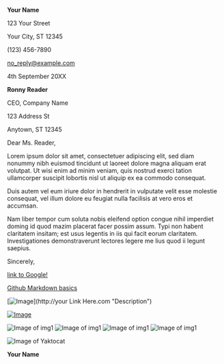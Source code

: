 **Your Name**

123 Your Street

Your City, ST 12345

\(123\) 456-7890

no_reply@example.com

4th September 20XX

**Ronny Reader**

CEO, Company Name

123 Address St

Anytown, ST 12345

Dear Ms. Reader,

Lorem ipsum dolor sit amet, consectetuer adipiscing elit, sed diam
nonummy nibh euismod tincidunt ut laoreet dolore magna aliquam erat
volutpat. Ut wisi enim ad minim veniam, quis nostrud exerci tation
ullamcorper suscipit lobortis nisl ut aliquip ex ea commodo consequat.

Duis autem vel eum iriure dolor in hendrerit in vulputate velit esse
molestie consequat, vel illum dolore eu feugiat nulla facilisis at vero
eros et accumsan.

Nam liber tempor cum soluta nobis eleifend option congue nihil imperdiet
doming id quod mazim placerat facer possim assum. Typi non habent
claritatem insitam; est usus legentis in iis qui facit eorum claritatem.
Investigationes demonstraverunt lectores legere me lius quod ii legunt
saepius.

Sincerely,

[link to Google!](http://google.com)

[Github Markdown basics](https://guides.github.com/features/mastering-markdown/)

[![Image](yourImage.jpg)](http://your Link Here.com "Description")

[![Image](https://kenschroer.com/hu/images/img_1.jpg)](https://kenschroer.com/hu/images/img_1.jpg "Description")

![Image of img1](https://kenschroer.com/hu/images/img_1.jpg)
![Image of img1](https://kenschroer.com/hu/images/img_2.jpg)
![Image of img1](https://kenschroer.com/hu/images/img_3.jpg)
![Image of img1](https://kenschroer.com/hu/images/img_4.jpg)

![Image of Yaktocat](https://octodex.github.com/images/yaktocat.png)

**Your Name**
